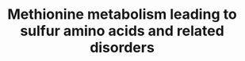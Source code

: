 ---
annotations:
- id: PW:0002471
  parent: disease pathway
  type: Pathway Ontology
  value: hypermethioninemia pathway
- id: PW:0001841
  parent: disease pathway
  type: Pathway Ontology
  value: homocystinuria pathway
- id: PW:0000013
  parent: disease pathway
  type: Pathway Ontology
  value: disease pathway
- id: DOID:0111037
  parent: genetic disease
  type: Disease Ontology
  value: glycine N-methyltransferase deficiency
- id: DOID:9263
  parent: genetic disease
  type: Disease Ontology
  value: homocystinuria
- id: DOID:0111039
  parent: genetic disease
  type: Disease Ontology
  value: hypermethioninemia with deficiency of S-adenosylhomocysteine hydrolase
- id: DOID:0050544
  parent: genetic disease
  type: Disease Ontology
  value: hypermethioninemia
- id: DOID:0111270
  parent: genetic disease
  type: Disease Ontology
  value: isolated sulfite oxidase deficiency
- id: PW:0002299
  parent: disease pathway
  type: Pathway Ontology
  value: glycine N-methyltransferase deficiency pathway
- id: PW:0001868
  parent: disease pathway
  type: Pathway Ontology
  value: hypermethioninemia pathway
- id: PW:0002561
  parent: disease pathway
  type: Pathway Ontology
  value: cystathioninuria pathway
- id: PW:0001832
  parent: regulatory pathway
  type: Pathway Ontology
  value: altered metal homeostasis pathway
- id: PW:0001302
  parent: regulatory pathway
  type: Pathway Ontology
  value: methionine degradation pathway
- id: PW:0001647
  parent: disease pathway
  type: Pathway Ontology
  value: sulfite oxidase deficiency pathway
- id: DOID:0090142
  parent: genetic disease
  type: Disease Ontology
  value: cystathioninuria
- id: DOID:0111038
  parent: genetic disease
  type: Disease Ontology
  value: hypermethioninemia due to adenosine kinase deficiency
- id: PW:0001078
  parent: classic metabolic pathway
  type: Pathway Ontology
  value: cysteine and methionine metabolic pathway
authors:
- HRitter
- Egonw
- Khanspers
- DeSl
- Elisson nl
- IreneHemel
- MaintBot
- Fehrhart
- Eweitz
- Finterly
communities:
- RareDiseases
- IEM
description: This pathway visualises the conversion of methionine to inorganic sulphates
  (involving the formation of homocysteine, a  toxic intermediate also related to
  MTHFR deficiency [https://www.wikipathways.org/index.php/Pathway:WP4288]). Methionine,
  an essential amino acid, is taken in from diet and can be created from breaking
  down proteins.  This pathway was inspired by Chapter 3 of the book of Blau (ISBN
  3642403360 (978-3642403361)).
last-edited: 2021-11-30
organisms:
- Homo sapiens
redirect_from:
- /index.php/Pathway:WP4292
- /instance/WP4292
revision: null
schema-jsonld:
- '@context': https://schema.org/
  '@id': https://wikipathways.github.io/pathways/WP4292.html
  '@type': Dataset
  creator:
    '@type': Organization
    name: WikiPathways
  description: This pathway visualises the conversion of methionine to inorganic sulphates
    (involving the formation of homocysteine, a  toxic intermediate also related to
    MTHFR deficiency [https://www.wikipathways.org/index.php/Pathway:WP4288]). Methionine,
    an essential amino acid, is taken in from diet and can be created from breaking
    down proteins.  This pathway was inspired by Chapter 3 of the book of Blau (ISBN
    3642403360 (978-3642403361)).
  keywords:
  - ''
  - ' S-methyltransferase 1'
  - ADKD
  - AHCY
  - AMP
  - ATP
  - Adenosine
  - BMT
  - Beta-Sulfinyl pyruvate
  - Betaine
  - Build proteins
  - CBS
  - CSAT
  - CTH
  - Creatine-P etc.
  - CyD
  - CySD
  - Cystathionine
  - Cysteine
  - Cysteine sulfinic acid
  - DNA, RNA, hormones,
  - Diphosphate ion
  - GNMT
  - Glycine
  - H2O
  - HTOx
  - Homocysteine
  - Hypotaurine
  - 'Lipids, proteins, '
  - MAT1A
  - MAT2A
  - MAT2B
  - MS
  - Methionine
  - Methionine adenosyltransferase I/III
  - Methyl-
  - Methylation on
  - Phosphate ion
  - S-Adenosylhomocysteine
  - S-Adenosylmethionine
  - SUOX
  - Sarcosine
  - Sulfate
  - Sulfite
  - Sulphocysteine
  - Taurine
  - Vit. B12
  - X-MT
  - cobalamin
  - pathway
  - transmethylation enzymes
  license: CC0
  name: Methionine metabolism leading to sulfur amino acids and related disorders
seo: CreativeWork
title: Methionine metabolism leading to sulfur amino acids and related disorders
wpid: WP4292
---